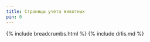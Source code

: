 ```yaml
---
title: Страницы учета животных
pin: 0
---
```

{% include breadcrumbs.html %}
{% include drlis.md %}
